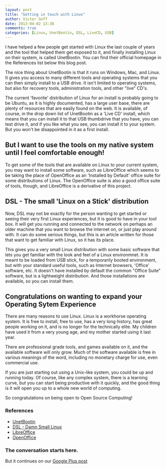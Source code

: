 ```yaml
---
layout: post
title: "Getting in touch with Linux"
author: Victor Goff
date: 2013-04-02 13:38
comments: true
categories: [Linux, UnetBootin, DSL, LiveCD, USB]
---
```

I have helped a few people get started with Linux the last couple of
years and the tool that helped them get exposed to it, and finally
installing Linux on their system, is called UnetBootin.  You can find
their official homepage in the References list below this blog post.
<!-- More -->

The nice thing about UnetBootin is that it runs on Windows, Mac, and
Linux.  It gives you access to many different tools and operating
systems that you can then simply install to a USB drive.  It isn't
limited to operating systems, but also for recovery tools,
administration tools, and other "live" CD's.

The current 'favorite' distribution of Linux for an install is probably
going to be Ubuntu, as it is highly documented, has a large user base,
there are plenty of resources that are easily found on the web.  It is
available, of course, in the drop down list of UnetBootin as a 'Live CD'
install, which means that you can install it to that USB thumbdrive that 
you have, you can test drive it, and if you like what you see, you can 
install it to your system.  But you won't be disappointed in it as a
first install.

## But I want to use the tools on my native system until I feel comfortable enough!
To get some of the tools that are available on Linux to your current
system, you may want to install some software, such as LibreOffice which
seems to be taking the place of OpenOffice as an 'Installed by Default'
office suite for some distributions of Linux.  The OpenOffice suite is
also a good office suite of tools, though, and LibreOffice is a
derivative of this project.

## DSL - The small 'Linux on a Stick' distribution
Now, DSL may not be exactly for the person wanting to get started or seeing
their very first Linux experiences, but it is good to have in your tool
box.  It will get you running and connected to the network on perhaps an
older machine that you want to browse the internet on, or just play
around with.  It can do some serious things, but this is an article
written for those that want to get familiar with Linux, so it has its
place.

This gives you a very small Linux distribution with some basic software that
lets you get familiar with the look and feel of a Linux environmnet.  It
is meant to be loaded from USB stick, for a temporarily booted
environment, but with your standard useful tools, such as Internet
browsers, 'Office' software, etc.  It doesn't have installed by default
the common "Office Suite" software, but is a lightweight distribution.
And those installations are available, so you can install them.

## Congratulations on wanting to expand your Operating Sytem Experience
There are many reasons to use Linux.  Linux is a workhorse operating
system.  It is free to install, free to use, has a very long history,
has great people working on it, and is no longer for the technically
elite.  My children have used it from a very young age, and my mother
started using it last year.

There are professional grade tools, and games available on it, and the
available software will only grow.  Much of the software available is
free in various meanings of the word, including no monetary charge for
use, even commercial use.

If you are just starting out using a Unix-like system, you could be up
and running today.  Of course, like any complex system, there is a
learning curve, but you can start being productive with it quickly, and
the good thing is it will open you up to a whole new world of computing.

So congratulations on being open to Open Source Computing!

### References

- [UnetBootin](http://unetbootin.sourceforge.net/)
- [DSL - Damn Small Linux](http://www.damnsmalllinux.org/)
- [LibreOffice](https://www.libreoffice.org/)
- [OpenOffice](https://www.openoffice.org/)


### The conversation starts here.
But it continues on our [Google Plus post](https://plus.google.com/u/0/116568773932133159290/posts/2DsKysaa3ns)

